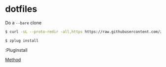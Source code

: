 # dotfiles

Do a ```--bare``` clone
```bash
$ curl -sL --proto-redir -all,https https://raw.githubusercontent.com/zplug/installer/master/installer.zsh | zsh
```
```bash
$ zplug install
```
:PlugInstall

[Method](https://www.atlassian.com/git/tutorials/dotfiles)
